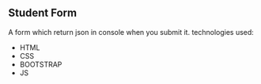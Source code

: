 ## Student Form
A form which return json in console when you submit it.
technologies used:

 - HTML
 - CSS
 - BOOTSTRAP
 - JS
